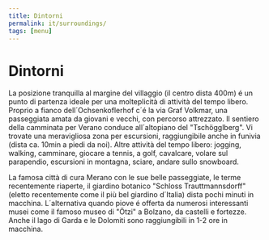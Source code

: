 ```yaml
---
title: Dintorni
permalink: it/surroundings/
tags: [menu]
---
```


# Dintorni

La posizione tranquilla al margine del villaggio (il centro dista 400m) é un punto di partenza ideale per una molteplicità di attività del tempo libero. 
Proprio a fianco dell´Ochsenkoflerhof c´é la via Graf Volkmar, una passeggiata amata da giovani e vecchi, con percorso attrezzato. Il sentiero della camminata per Verano conduce all´altopiano del "Tschögglberg". Vi trovate una meravigliosa zona per escursioni, raggiungibile anche in funivia (dista ca. 10min a piedi da noi). 
Altre attività del tempo libero: jogging, walking, camminare, giocare a tennis, a golf, cavalcare, volare sul parapendio, escursioni in montagna, sciare, andare sullo snowboard.

La famosa città di cura Merano con le sue belle passeggiate, le terme recentemente riaperte, il giardino botanico "Schloss Trauttmannsdorff" (eletto recentemente come il più bel giardino d´Italia) dista pochi minuti in macchina. 
L´alternativa quando piove é offerta da numerosi interessanti musei come il famoso museo di "Ötzi" a Bolzano, da castelli e fortezze.
Anche il lago di Garda e le Dolomiti sono raggiungibili in 1-2 ore in macchina.
